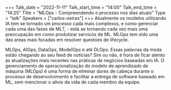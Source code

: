 +++
Talk_date = "2022-11-11"
Talk_start_time = "14:00"
Talk_end_time = "14:25"
Title = "MLOps - Compreendendo o processo nos dias atuais"
Type = "talk"
Speakers = ["carlos-oeiras"]
+++
Atualmente os modelos utilizando IA tem se tornado um processo cada mais complexos, e como gerenciar cada uma das fases de ML?, - está se tornando cada vez mais uma preocupação em como produtizar servicos de ML. MLOps tem sido uma das areas mais focadas em resolver questoes de lifecycle.

MLOps, AIOps, DataOps, ModelOps e até DLOps. Essas palavras da moda estão chegando ao seu feed de notícias? Sim ou não, é hora de ficar atento às atualizações mais recentes nas práticas de negócios baseadas em IA. O gerenciamento de operacionalização do modelo de aprendizado de máquina (MLOps) é uma forma de eliminar dores de cabeça durante o processo de desenvolvimento e facilitar a entrega de software baseado em ML, sem mencionar o alívio da vida de cada membro da equipe.
